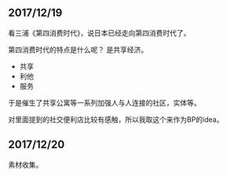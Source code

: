 
## 2017/12/19

看三浦《第四消费时代》，说日本已经走向第四消费时代了。

第四消费时代的特点是什么呢？ 是共享经济。

  - 共享
  - 利他
  - 服务
  
 于是催生了共享公寓等一系列加强人与人连接的社区，实体等。
 
 对里面提到的社交便利店比较有感触，所以我取这个来作为BP的idea。
 
 
## 2017/12/20

素材收集。
